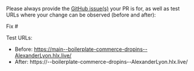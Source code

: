 Please always provide the [GitHub issue(s)](../issues) your PR is for, as well as test URLs where your change can be observed (before and after):

Fix #<gh-issue-id>

Test URLs:
- Before: https://main--boilerplate-commerce-dropins--AlexanderLyon.hlx.live/
- After: https://<branch>--boilerplate-commerce-dropins--AlexanderLyon.hlx.live/
